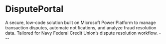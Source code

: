 # DisputePortal
A secure, low-code solution built on Microsoft Power Platform to manage transaction disputes, automate notifications, and analyze fraud resolution data. Tailored for Navy Federal Credit Union’s dispute resolution workflow.  ---
